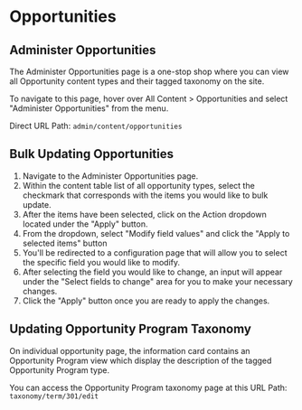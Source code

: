 # Opportunities

## Administer Opportunities
The Administer Opportunities page is a one-stop shop where you can view all Opportunity content types and their tagged taxonomy on the site.

To navigate to this page, hover over All Content > Opportunities and select "Administer Opportunities" from the menu.

Direct URL Path: `admin/content/opportunities`


## Bulk Updating Opportunities
1. Navigate to the Administer Opportunities page.
2. Within the content table list of all opportunity types, select the checkmark that corresponds with the items you would like to bulk update.
3. After the items have been selected, click on the Action dropdown located under the "Apply" button.
4. From the dropdown, select "Modify field values" and click the "Apply to selected items" button
5. You'll be redirected to a configuration page that will allow you to select the specific field you would like to modify.
6. After selecting the field you would like to change, an input will appear under the "Select fields to change" area for you to make your necessary changes.
7. Click the "Apply" button once you are ready to apply the changes.

## Updating Opportunity Program Taxonomy
On individual opportunity page, the information card contains an Opportunity Program view which display the description of the tagged Opportunity Program type.

You can access the Opportunity Program taxonomy page at this URL Path: `taxonomy/term/301/edit`
